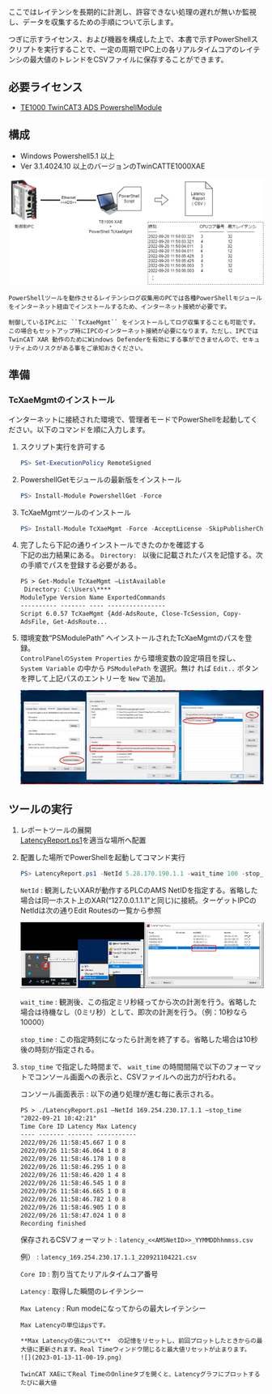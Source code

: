 ここではレイテンシを長期的に計測し、許容できない処理の遅れが無いか監視し、データを収集するための手順について示します。

つぎに示すライセンス、および機器を構成した上で、本書で示すPowerShellスクリプトを実行することで、一定の周期でIPC上の各リアルタイムコアのレイテンシの最大値のトレンドをCSVファイルに保存することができます。

## 必要ライセンス  

* [TE1000 TwinCAT3 ADS PowershellModule](https://infosys.beckhoff.com/content/1033/tc3_ads_ps_tcxaemgmt/index.html?id=532703962714578460)

## 構成

* Windows Powershell5.1 以上
* Ver 3.1.4024.10 以上のバージョンのTwinCATTE1000XAE

![](2023-01-13-10-25-11.png)

```{note}
PowerShellツールを動作させるレイテンシログ収集用のPCでは各種PowerShellモジュールをインターネット経由でインストールするため、インターネット接続が必要です。
```

```{warning}
制御しているIPC上に ``TcXaeMgmt`` をインストールしてログ収集することも可能です。この場合もセットアップ時にIPCのインターネット接続が必要になります。ただし、IPCではTwinCAT XAR 動作のためにWindows Defenderを有効にする事ができませんので、セキュリティ上のリスクがある事をご承知おきください。
```

## 準備

### TcXaeMgmtのインストール

インターネットに接続された環境で、管理者モードでPowerShellを起動してください。以下のコマンドを順に入力します。

1. スクリプト実行を許可する

    ```powershell
    PS> Set-ExecutionPolicy RemoteSigned
    ```

2. PowershellGetモジュールの最新版をインストール

    ```powershell
    PS> Install-Module PowershellGet -Force
    ```

3. TcXaeMgmtツールのインストール

    ```powershell
    PS> Install-Module TcXaeMgmt -Force -AcceptLicense -SkipPublisherCheck
    ```

4. 完了したら下記の通りインストールできたのかを確認する  
    下記の出力結果にある。 ``Directory: `` 以後に記載されたパスを記憶する。次の手順でパスを登録する必要がある。 

    ```{code-block} powershell
    PS > Get-Module TcXaeMgmt –ListAvailable
     Directory: C:\Users\****
    ModuleType Version Name ExportedCommands
    ---------- ------- ---- ----------------
    Script 6.0.57 TcXaeMgmt {Add-AdsRoute, Close-TcSession, Copy-AdsFile, Get-AdsRoute...
    ```

5. 環境変数“PSModulePath” へインストールされたTcXaeMgmtのパスを登録。  
    ``ControlPanelのSystem Properties`` から環境変数の設定項目を探し、 ``System Variable`` の中から ``PSModulePath`` を選択。無け
    れば ``Edit..`` ボタンを押して上記パスのエントリーを ``New`` で追加。

    ![](2023-01-13-10-36-24.png)

## ツールの実行

1. レポートツールの展開  
    [LatencyReport.ps1](LatencyReport.ps1)を適当な場所へ配置

2. 配置した場所でPowerShellを起動してコマンド実行

    ```powershell
    PS> LatencyReport.ps1 -NetId 5.28.170.190.1.1 -wait_time 100 -stop_time "2022-09-20 12:00:00"
    ```

    ``NetId``
    : 観測したいXARが動作するPLCのAMS NetIDを指定する。省略した場合は同一ホスト上のXAR(“127.0.0.1.1.1”と同じ)に接続。ターゲットIPCのNetIdは次の通りEdit Routesの一覧から参照

    ![](2023-01-13-10-45-18.png)

    ``wait_time``
    : 観測後、この指定ミリ秒経ってから次の計測を行う。省略した場合は待機なし（0ミリ秒）として、即次の計測を行う。（例：10秒なら10000）

    ``stop_time``
    : この指定時刻になったら計測を終了する。省略した場合は10秒後の時刻が指定される。

3. ``stop_time`` で指定した時間まで、 ``wait_time`` の時間間隔で以下のフォーマットでコンソール画面への表示と、CSVファイルへの出力が行われる。

    

    コンソール画面表示
    : 以下の通り処理が進む毎に表示される。
    ```{code-block} powershell
    PS > ./LatencyReport.ps1 –NetId 169.254.230.17.1.1 –stop_time "2022-09-21 10:42:21"
    Time Core ID Latency Max Latency
    ---- ------- ------- -----------
    2022/09/26 11:58:45.667 1 0 8
    2022/09/26 11:58:46.064 1 0 8
    2022/09/26 11:58:46.178 1 0 8
    2022/09/26 11:58:46.295 1 0 8
    2022/09/26 11:58:46.420 1 4 8
    2022/09/26 11:58:46.545 1 0 8
    2022/09/26 11:58:46.665 1 0 8
    2022/09/26 11:58:46.782 1 0 8
    2022/09/26 11:58:46.905 1 0 8
    2022/09/26 11:58:47.024 1 0 8
    Recording finished
    ```

    保存されるCSVフォーマット
    : ``latency_<<AMSNetID>>_YYMMDDhhmmss.csv`` 
    
    例）
    : ``latency_169.254.230.17.1.1_220921104221.csv``

    ``Core ID``
        :   割り当てたリアルタイムコア番号  

    ``Latency``
        :   取得した瞬間のレイテンシー  

    ``Max Latency``
        :   Run modeになってからの最大レイテンシー

    ```{note}
    Max Latencyの単位はμsです。
    ```

    ```{warning}
    **Max Latencyの値について**  の記憶をリセットし、前回プロットしたときからの最大値に更新されます。Real Timeウィンドウ閉じると最大値リセットが止まります。
    ![](2023-01-13-11-00-19.png)

    TwinCAT XAEにてReal TimeのOnlineタブを開くと、Latencyグラフにプロットするたびに最大値
    ```